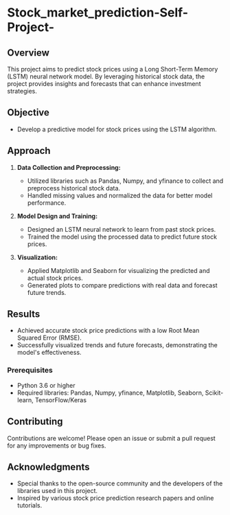 # Stock_market_prediction-Self-Project-

## Overview

This project aims to predict stock prices using a Long Short-Term Memory (LSTM) neural network model. By leveraging historical stock data, the project provides insights and forecasts that can enhance investment strategies.

## Objective

- Develop a predictive model for stock prices using the LSTM algorithm.

## Approach

1. **Data Collection and Preprocessing:**
   - Utilized libraries such as Pandas, Numpy, and yfinance to collect and preprocess historical stock data.
   - Handled missing values and normalized the data for better model performance.

2. **Model Design and Training:**
   - Designed an LSTM neural network to learn from past stock prices.
   - Trained the model using the processed data to predict future stock prices.

3. **Visualization:**
   - Applied Matplotlib and Seaborn for visualizing the predicted and actual stock prices.
   - Generated plots to compare predictions with real data and forecast future trends.

## Results

- Achieved accurate stock price predictions with a low Root Mean Squared Error (RMSE).
- Successfully visualized trends and future forecasts, demonstrating the model's effectiveness.

### Prerequisites

- Python 3.6 or higher
- Required libraries: Pandas, Numpy, yfinance, Matplotlib, Seaborn, Scikit-learn, TensorFlow/Keras

## Contributing

Contributions are welcome! Please open an issue or submit a pull request for any improvements or bug fixes.

## Acknowledgments

- Special thanks to the open-source community and the developers of the libraries used in this project.
- Inspired by various stock price prediction research papers and online tutorials.
